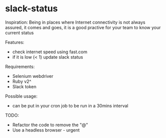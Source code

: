 # slack-status


<!-- Install selenium webdriver -->
<!-- make sure it is in your path -->
<!-- get slack auth token -->
Inspiration:
Being in places where Internet connectivity is not always assured, it comes and goes, it is a good practive for your team to know your current status

Features:
- check internet speed using fast.com
- if it is low (< 1) update slack status

Requirements:
- Selenium webdriver
- Ruby v2^
- Slack token


Possible usage:
- can be put in your cron job to be run in a 30mins interval

TODO:
- Refactor the code to remove the "@"
- Use a headless browser - urgent